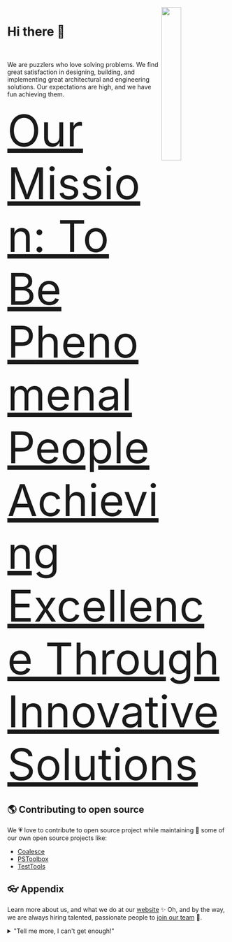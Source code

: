 <a href="https://intellitect.com/">
	<img align="right" width="30%" src="https://intellitect.com/wp-content/uploads/2020/04/IntelliTect_WhiteBlue-Box.svg">
      </a>

# Hi there 👋
<br>

We are puzzlers who love solving problems. We find great satisfaction in designing, building, and implementing great architectural and engineering solutions. Our expectations are high, and we have fun achieving them.

<a href="https://intellitect.com/home/about-intellitect/" align="center" style="font-size: 100px;">
Our Mission: To Be Phenomenal People Achieving Excellence Through Innovative Solutions
</a>

## 🌎 Contributing to open source
We 💗 love to contribute to open source project while maintaining 🧹 some of our own open source projects like:

- [Coalesce](https://github.com/IntelliTect/Coalesce)
- [PSToolbox](https://github.com/IntelliTect/PSToolbox)
- [TestTools](https://github.com/IntelliTect/TestTools)


## 👓 Appendix
Learn more about us, and what we do at our [website](https://intellitect.com/) ✨
Oh, and by the way, we are always hiring talented, passionate people to [join our team](https://intellitect.com/join-our-team/) 🙌.
<details>
    <summary>"Tell me more, I can't get enough!"</summary>
    <br>
    <ul>
	<li>Intellitect is using the latest technologies including:
		<ul>
		<li>Cloud Computing (both AWS and Azure)</li>
		<li>Big Data, Machine Learning, and Artificial Intelligence (AI)</li>
		<li>.NET Development</li>
		<li>Azure DevOps</li>
		<li>Office365/SharePoint</li>
		<li>Enterprise Application Integration</li>
	      </ul>
   </ul>
</details>
